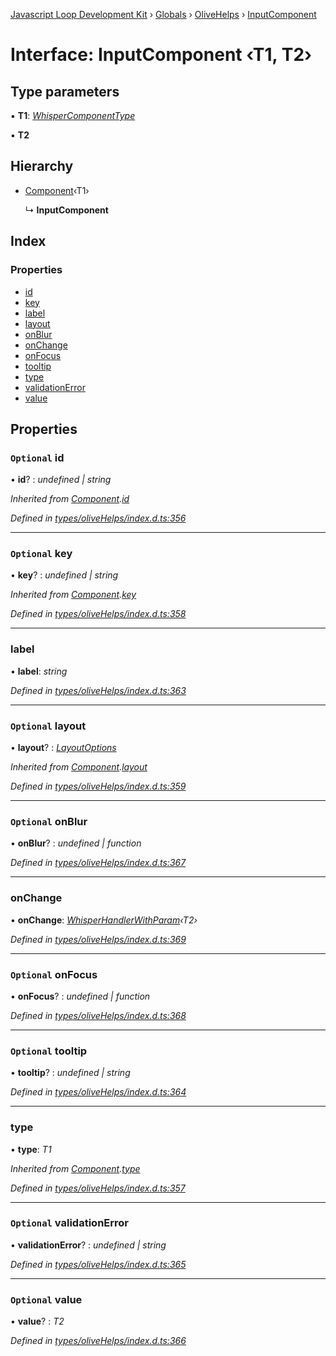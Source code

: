 [Javascript Loop Development Kit](../README.md) › [Globals](../globals.md) › [OliveHelps](../modules/olivehelps.md) › [InputComponent](olivehelps.inputcomponent.md)

# Interface: InputComponent ‹**T1, T2**›

## Type parameters

▪ **T1**: *[WhisperComponentType](../modules/olivehelps.md#whispercomponenttype)*

▪ **T2**

## Hierarchy

* [Component](olivehelps.component.md)‹T1›

  ↳ **InputComponent**

## Index

### Properties

* [id](olivehelps.inputcomponent.md#optional-id)
* [key](olivehelps.inputcomponent.md#optional-key)
* [label](olivehelps.inputcomponent.md#label)
* [layout](olivehelps.inputcomponent.md#optional-layout)
* [onBlur](olivehelps.inputcomponent.md#optional-onblur)
* [onChange](olivehelps.inputcomponent.md#onchange)
* [onFocus](olivehelps.inputcomponent.md#optional-onfocus)
* [tooltip](olivehelps.inputcomponent.md#optional-tooltip)
* [type](olivehelps.inputcomponent.md#type)
* [validationError](olivehelps.inputcomponent.md#optional-validationerror)
* [value](olivehelps.inputcomponent.md#optional-value)

## Properties

### `Optional` id

• **id**? : *undefined | string*

*Inherited from [Component](olivehelps.component.md).[id](olivehelps.component.md#optional-id)*

*Defined in [types/oliveHelps/index.d.ts:356](https://github.com/open-olive/loop-development-kit/blob/ba5f0aac/ldk/javascript/src/types/oliveHelps/index.d.ts#L356)*

___

### `Optional` key

• **key**? : *undefined | string*

*Inherited from [Component](olivehelps.component.md).[key](olivehelps.component.md#optional-key)*

*Defined in [types/oliveHelps/index.d.ts:358](https://github.com/open-olive/loop-development-kit/blob/ba5f0aac/ldk/javascript/src/types/oliveHelps/index.d.ts#L358)*

___

###  label

• **label**: *string*

*Defined in [types/oliveHelps/index.d.ts:363](https://github.com/open-olive/loop-development-kit/blob/ba5f0aac/ldk/javascript/src/types/oliveHelps/index.d.ts#L363)*

___

### `Optional` layout

• **layout**? : *[LayoutOptions](olivehelps.layoutoptions.md)*

*Inherited from [Component](olivehelps.component.md).[layout](olivehelps.component.md#optional-layout)*

*Defined in [types/oliveHelps/index.d.ts:359](https://github.com/open-olive/loop-development-kit/blob/ba5f0aac/ldk/javascript/src/types/oliveHelps/index.d.ts#L359)*

___

### `Optional` onBlur

• **onBlur**? : *undefined | function*

*Defined in [types/oliveHelps/index.d.ts:367](https://github.com/open-olive/loop-development-kit/blob/ba5f0aac/ldk/javascript/src/types/oliveHelps/index.d.ts#L367)*

___

###  onChange

• **onChange**: *[WhisperHandlerWithParam](../modules/olivehelps.md#whisperhandlerwithparam)‹T2›*

*Defined in [types/oliveHelps/index.d.ts:369](https://github.com/open-olive/loop-development-kit/blob/ba5f0aac/ldk/javascript/src/types/oliveHelps/index.d.ts#L369)*

___

### `Optional` onFocus

• **onFocus**? : *undefined | function*

*Defined in [types/oliveHelps/index.d.ts:368](https://github.com/open-olive/loop-development-kit/blob/ba5f0aac/ldk/javascript/src/types/oliveHelps/index.d.ts#L368)*

___

### `Optional` tooltip

• **tooltip**? : *undefined | string*

*Defined in [types/oliveHelps/index.d.ts:364](https://github.com/open-olive/loop-development-kit/blob/ba5f0aac/ldk/javascript/src/types/oliveHelps/index.d.ts#L364)*

___

###  type

• **type**: *T1*

*Inherited from [Component](olivehelps.component.md).[type](olivehelps.component.md#type)*

*Defined in [types/oliveHelps/index.d.ts:357](https://github.com/open-olive/loop-development-kit/blob/ba5f0aac/ldk/javascript/src/types/oliveHelps/index.d.ts#L357)*

___

### `Optional` validationError

• **validationError**? : *undefined | string*

*Defined in [types/oliveHelps/index.d.ts:365](https://github.com/open-olive/loop-development-kit/blob/ba5f0aac/ldk/javascript/src/types/oliveHelps/index.d.ts#L365)*

___

### `Optional` value

• **value**? : *T2*

*Defined in [types/oliveHelps/index.d.ts:366](https://github.com/open-olive/loop-development-kit/blob/ba5f0aac/ldk/javascript/src/types/oliveHelps/index.d.ts#L366)*
